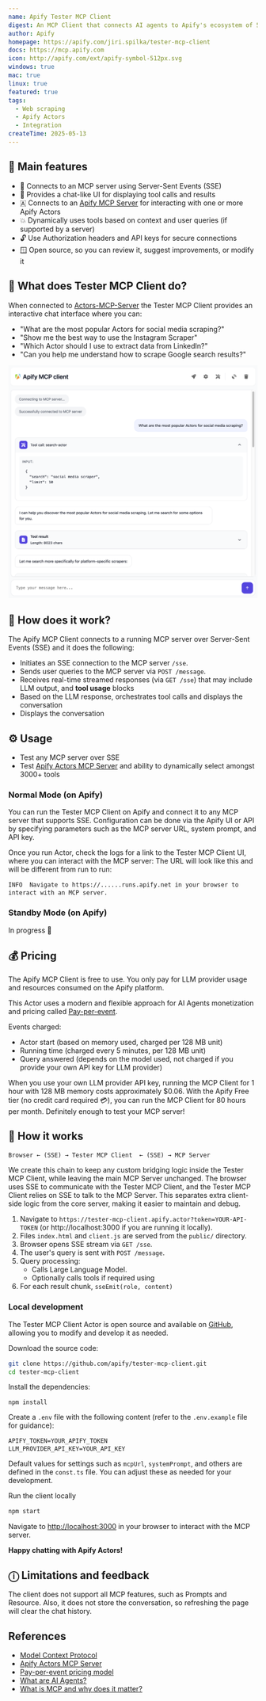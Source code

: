 ```yaml
---
name: Apify Tester MCP Client
digest: An MCP Client that connects AI agents to Apify's ecosystem of 5,000+ web scraping and automation Actors, enabling data extraction from websites, social media, search engines, and maps.
author: Apify
homepage: https://apify.com/jiri.spilka/tester-mcp-client
docs: https://mcp.apify.com
icon: http://apify.com/ext/apify-symbol-512px.svg
windows: true
mac: true
linux: true
featured: true
tags:
  - Web scraping
  - Apify Actors
  - Integration
createTime: 2025-05-13
---
```



## 🚀 Main features

- 🔌 Connects to an MCP server using Server-Sent Events (SSE)
- 💬 Provides a chat-like UI for displaying tool calls and results
- 🇦 Connects to an [Apify MCP Server](https://apify.com/apify/actors-mcp-server) for interacting with one or more Apify Actors
- 💥 Dynamically uses tools based on context and user queries (if supported by a server)
- 🔓 Use Authorization headers and API keys for secure connections
- 🪟 Open source, so you can review it, suggest improvements, or modify it

## 🎯 What does Tester MCP Client do?

When connected to [Actors-MCP-Server](https://apify.com/apify/actors-mcp-server) the Tester MCP Client provides an interactive chat interface where you can:

- "What are the most popular Actors for social media scraping?"
- "Show me the best way to use the Instagram Scraper"
- "Which Actor should I use to extract data from LinkedIn?"
- "Can you help me understand how to scrape Google search results?"

![Tester-MCP-client-screenshot](https://raw.githubusercontent.com/apify/tester-mcp-client/refs/heads/main/docs/chat-ui.png)

## 📖 How does it work?

The Apify MCP Client connects to a running MCP server over Server-Sent Events (SSE) and it does the following:

- Initiates an SSE connection to the MCP server `/sse`.
- Sends user queries to the MCP server via `POST /message`.
- Receives real-time streamed responses (via `GET /sse`) that may include LLM output, and **tool usage** blocks
- Based on the LLM response, orchestrates tool calls and displays the conversation
- Displays the conversation

## ⚙️ Usage

- Test any MCP server over SSE
- Test [Apify Actors MCP Server](https://apify.com/apify/actors-mcp-server) and ability to dynamically select amongst 3000+ tools

### Normal Mode (on Apify)

You can run the Tester MCP Client on Apify and connect it to any MCP server that supports SSE.
Configuration can be done via the Apify UI or API by specifying parameters such as the MCP server URL, system prompt, and API key.

Once you run Actor, check the logs for a link to the Tester MCP Client UI, where you can interact with the MCP server:
The URL will look like this and will be different from run to run:
```shell
INFO  Navigate to https://......runs.apify.net in your browser to interact with an MCP server.
```

### Standby Mode (on Apify)

In progress 🚧

## 💰 Pricing

The Apify MCP Client is free to use. You only pay for LLM provider usage and resources consumed on the Apify platform.

This Actor uses a modern and flexible approach for AI Agents monetization and pricing called [Pay-per-event](https://docs.apify.com/sdk/js/docs/guides/pay-per-event).

Events charged:
- Actor start (based on memory used, charged per 128 MB unit)
- Running time (charged every 5 minutes, per 128 MB unit)
- Query answered (depends on the model used, not charged if you provide your own API key for LLM provider)

When you use your own LLM provider API key, running the MCP Client for 1 hour with 128 MB memory costs approximately $0.06.
With the Apify Free tier (no credit card required 💳), you can run the MCP Client for 80 hours per month.
Definitely enough to test your MCP server!

## 📖 How it works

```plaintext
Browser ← (SSE) → Tester MCP Client  ← (SSE) → MCP Server
```
We create this chain to keep any custom bridging logic inside the Tester MCP Client, while leaving the main MCP Server unchanged.
The browser uses SSE to communicate with the Tester MCP Client, and the Tester MCP Client relies on SSE to talk to the MCP Server.
This separates extra client-side logic from the core server, making it easier to maintain and debug.

1. Navigate to `https://tester-mcp-client.apify.actor?token=YOUR-API-TOKEN` (or http://localhost:3000 if you are running it locally).
2. Files `index.html` and `client.js` are served from the `public/` directory.
3. Browser opens SSE stream via `GET /sse`.
4. The user's query is sent with `POST /message`.
5. Query processing:
    - Calls Large Language Model.
    - Optionally calls tools if required using
6. For each result chunk, `sseEmit(role, content)`


### Local development

The Tester MCP Client Actor is open source and available on [GitHub](https://github.com/apify/rag-web-browser), allowing you to modify and develop it as needed.

Download the source code:

```bash
git clone https://github.com/apify/tester-mcp-client.git
cd tester-mcp-client
```
Install the dependencies:
```shell
npm install
```

Create a `.env` file with the following content (refer to the `.env.example` file for guidance):

```plaintext
APIFY_TOKEN=YOUR_APIFY_TOKEN
LLM_PROVIDER_API_KEY=YOUR_API_KEY
```

Default values for settings such as `mcpUrl`, `systemPrompt`, and others are defined in the `const.ts` file. You can adjust these as needed for your development.

Run the client locally

```bash
npm start
```

Navigate to [http://localhost:3000](http://localhost:3000) in your browser to interact with the MCP server.

**Happy chatting with Apify Actors!**

## ⓘ Limitations and feedback

The client does not support all MCP features, such as Prompts and Resource.
Also, it does not store the conversation, so refreshing the page will clear the chat history.

## References

- [Model Context Protocol](https://modelcontextprotocol.org/)
- [Apify Actors MCP Server](https://apify.com/apify/actors-mcp-server)
- [Pay-per-event pricing model](https://docs.apify.com/sdk/js/docs/guides/pay-per-event)
- [What are AI Agents?](https://blog.apify.com/what-are-ai-agents/)
- [What is MCP and why does it matter?](https://blog.apify.com/what-is-model-context-protocol/)
